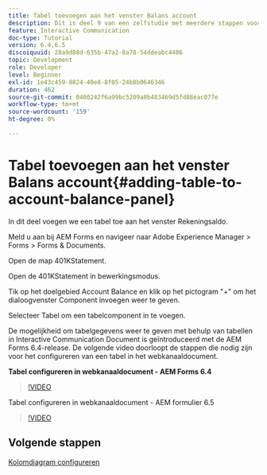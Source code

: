 ```yaml
---
title: Tabel toevoegen aan het venster Balans account
description: Dit is deel 9 van een zelfstudie met meerdere stappen voor het maken van uw eerste interactieve communicatiedocument. In dit deel voegen we een tabel toe aan het deelvenster Rekenbalans.
feature: Interactive Communication
doc-type: Tutorial
version: 6.4,6.5
discoiquuid: 28a9d88d-635b-47a2-8a78-54ddeabc4406
topic: Development
role: Developer
level: Beginner
exl-id: 1e43c459-8824-40e8-8f05-24b8b0646346
duration: 462
source-git-commit: 0400242f6a99bc5209a8b483469d5fd88eac077e
workflow-type: tm+mt
source-wordcount: '159'
ht-degree: 0%

---
```


# Tabel toevoegen aan het venster Balans account{#adding-table-to-account-balance-panel}

In dit deel voegen we een tabel toe aan het venster Rekeningsaldo.

Meld u aan bij AEM Forms en navigeer naar Adobe Experience Manager > Forms > Forms &amp; Documents.

Open de map 401KStatement.

Open de 401KStatement in bewerkingsmodus.

Tik op het doelgebied Account Balance en klik op het pictogram &quot;+&quot; om het dialoogvenster Component invoegen weer te geven.

Selecteer Tabel om een tabelcomponent in te voegen.

De mogelijkheid om tabelgegevens weer te geven met behulp van tabellen in Interactive Communication Document is geïntroduceerd met de AEM Forms 6.4-release. De volgende video doorloopt de stappen die nodig zijn voor het configureren van een tabel in het webkanaaldocument.

**Tabel configureren in webkanaaldocument - AEM Forms 6.4**

>[!VIDEO](https://video.tv.adobe.com/v/22360?quality=12&learn=on)

Tabel configureren in webkanaaldocument - AEM formulier 6.5

>[!VIDEO](https://video.tv.adobe.com/v/27847?quality=12&learn=on)

## Volgende stappen

[Kolomdiagram configureren](./partten.md)
